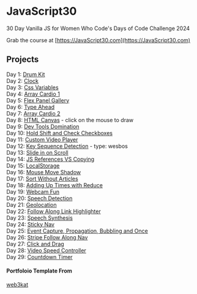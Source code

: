 # JavaScript30

30 Day Vanilla JS for Women Who Code's Days of Code Challenge 2024

Grab the course at [https://JavaScript30.com](https://JavaScript30.com)

## Projects 

Day 1: [Drum Kit](https://anka-z.github.io/JavaScript30/01%20-%20JavaScript%20Drum%20Kit/) <br>
Day 2: [Clock](https://anka-z.github.io/JavaScript30/02%20-%20JS%20and%20CSS%20Clock/)<br>
Day 3: [Css Variables](https://anka-z.github.io/JavaScript30/03%20-%20CSS%20Variables/)<br>
Day 4: [Array Cardio 1](https://anka-z.github.io/JavaScript30/04%20-%20Array%20Cardio%20Day%201/)<br>
Day 5: [Flex Panel Gallery](https://anka-z.github.io/JavaScript30/05%20-%20Flex%20Panel%20Gallery/)<br>
Day 6: [Type Ahead](https://anka-z.github.io/JavaScript30/06%20-%20Type%20Ahead/)<br>
Day 7: [Array Cardio 2](https://anka-z.github.io/JavaScript30/07%20-%20Array%20Cardio%20Day%202/)<br>
Day 8: [HTML Canvas](https://anka-z.github.io/JavaScript30/08%20-%20Fun%20with%20HTML5%20Canvas/) - click on the mouse to draw<br>
Day 9: [Dev Tools Domination](https://anka-z.github.io/JavaScript30/09%20-%20Dev%20Tools%20Domination)<br>
Day 10: [Hold Shift and Check Checkboxes](https://anka-z.github.io/JavaScript30/10%20-%20Hold%20Shift%20and%20Check%20Checkboxes/)<br>
Day 11: [Custom Video Player](https://anka-z.github.io/JavaScript30/11%20-%20Custom%20Video%20Player/)<br>
Day 12: [Key Sequence Detection](https://anka-z.github.io/JavaScript30/12%20-%20Key%20Sequence%20Detection/) - type: wesbos<br>
Day 13: [Slide in on Scroll](https://anka-z.github.io/JavaScript30/13%20-%20Slide%20in%20on%20Scroll/)<br>
Day 14: [JS References VS Copying](https://anka-z.github.io/JavaScript30/14%20-%20JavaScript%20References%20VS%20Copying/)<br>
Day 15: [LocalStorage](https://anka-z.github.io/JavaScript30/15%20-%20LocalStorage/)<br>
Day 16: [Mouse Move Shadow](https://anka-z.github.io/JavaScript30/16%20-%20Mouse%20Move%20Shadow/)<br>
Day 17: [Sort Without Articles](https://github.com/anka-z/JavaScript30/tree/master/17%20-%20Sort%20Without%20Articles)<br>
Day 18: [Adding Up Times with Reduce](https://github.com/anka-z/JavaScript30/tree/master/18%20-%20Adding%20Up%20Times%20with%20Reduce)<br>
Day 19: [Webcam Fun](https://github.com/anka-z/JavaScript30/tree/master/19%20-%20Webcam%20Fun)<br>
Day 20: [Speech Detection](https://github.com/anka-z/JavaScript30/tree/master/20%20-%20Speech%20Detection)<br>
Day 21: [Geolocation](https://github.com/anka-z/JavaScript30/tree/master/21%20-%20Geolocation)<br>
Day 22: [Follow Along Link Highlighter](https://github.com/anka-z/JavaScript30/tree/master/22%20-%20Follow%20Along%20Link%20Highlighter)<br>
Day 23: [Speech Synthesis](https://github.com/anka-z/JavaScript30/tree/master/23%20-%20Speech%20Synthesis)<br>
Day 24: [Sticky Nav](https://github.com/anka-z/JavaScript30/tree/master/24%20-%20Sticky%20Nav)<br>
Day 25: [Event Capture, Propagation, Bubbling and Once](https://github.com/anka-z/JavaScript30/tree/master/25%20-%20Event%20Capture%2C%20Propagation%2C%20Bubbling%20and%20Once)<br>
Day 26: [Stripe Follow Along Nav](https://github.com/anka-z/JavaScript30/tree/master/26%20-%20Stripe%20Follow%20Along%20Nav)<br>
Day 27: [Click and Drag](https://github.com/anka-z/JavaScript30/tree/master/27%20-%20Click%20and%20Drag)<br>
Day 28: [Video Speed Controller](https://github.com/anka-z/JavaScript30/tree/master/28%20-%20Video%20Speed%20Controller)<br>
Day 29: [Countdown Timer](https://github.com/anka-z/JavaScript30/tree/master/29%20-%20Countdown%20Timer)<br>


#### Portfoloio Template From 

[web3kat](https://github.com/web3kat/JavaScript30/blob/main/README.md)
